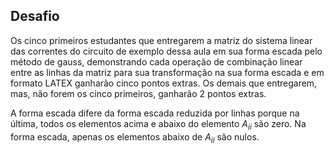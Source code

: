 ## Desafio

Os cinco primeiros estudantes que entregarem a matriz do sistema linear das correntes do circuito de exemplo dessa aula em sua forma escada pelo método de gauss, demonstrando cada operação de combinação linear entre as linhas da matriz para sua transformação na sua forma escada e em formato LATEX ganharão cinco pontos extras. Os demais que entregarem, mas, não forem os cinco primeiros, ganharão 2 pontos extras.

A forma escada difere da forma escada reduzida por linhas porque na última, todos os elementos acima e abaixo do elemento $A_{ii}$ são zero. Na forma escada, apenas os elementos abaixo de $A_{ii}$ são nulos.
